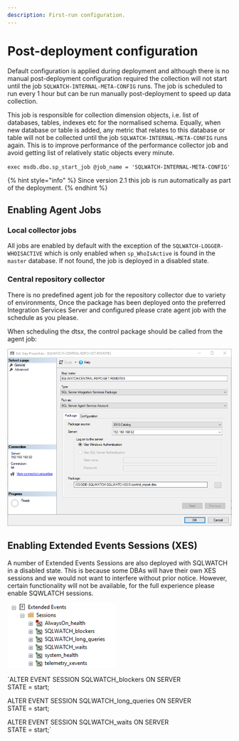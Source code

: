 ```yaml
---
description: First-run configuration.
---
```


# Post-deployment configuration

Default configuration is applied during deployment and although there is no manual post-deployment configuration required the collection will not start until the job `SQLWATCH-INTERNAL-META-CONFIG` runs. The job is scheduled to run every 1 hour but can be run manually post-deployment to speed up data collection.  

This job is responsible for collection dimension objects, i.e. list of databases, tables, indexes etc for the normalised schema. Equally, when new database or table is added, any metric that relates to this database or table will not be collected until the job `SQLWATCH-INTERNAL-META-CONFIG` runs again. This is to improve performance of the performance collector job and avoid getting list of relatively static objects every minute. 

`exec msdb.dbo.sp_start_job @job_name = 'SQLWATCH-INTERNAL-META-CONFIG'`

{% hint style="info" %}
Since version 2.1 this job is run automatically as part of the deployment.
{% endhint %}

## Enabling Agent Jobs

### Local collector jobs

All jobs are enabled by default with the exception of the `SQLWATCH-LOGGER-WHOISACTIVE` which is only enabled when `sp_WhoIsActive` is found in the `master` database. If not found, the job is deployed in a disabled state. 

### Central repository collector

There is no predefined agent job for the repository collector due to variety of environments, Once the package has been deployed onto the preferred Integration Services Server and configured please crate agent job with the schedule as you please. 

When scheduling the dtsx, the control package should be called from the agent job:

![](../../.gitbook/assets/image.png)

## Enabling Extended Events Sessions \(XES\)

A number of Extended Events Sessions are also deployed with SQLWATCH in a disabled state. This is because some DBAs will have their own XES sessions and we would not want to interfere without prior notice. However, certain functionality will not be available, for the full experience please enable SQWLATCH sessions.

![](../../.gitbook/assets/image%20%2861%29.png)

`ALTER EVENT SESSION SQLWATCH_blockers ON SERVER  
STATE = start;  
  
ALTER EVENT SESSION SQLWATCH_long_queries ON SERVER  
STATE = start;  
  
ALTER EVENT SESSION SQLWATCH_waits ON SERVER  
STATE = start;`

